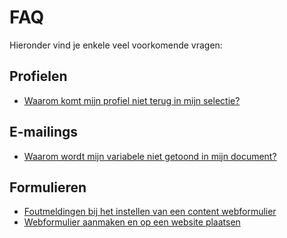 # FAQ
Hieronder vind je enkele veel voorkomende vragen:

## Profielen
* [Waarom komt mijn profiel niet terug in mijn selectie?](./profile-in-selection)

## E-mailings
* [Waarom wordt mijn variabele niet getoond in mijn document?](./faq-variable-not-visible)

## Formulieren
* [Foutmeldingen bij het instellen van een content webformulier](./webform-errors)
* [Webformulier aanmaken en op een website plaatsen](./create-and-publish-a-webform)
